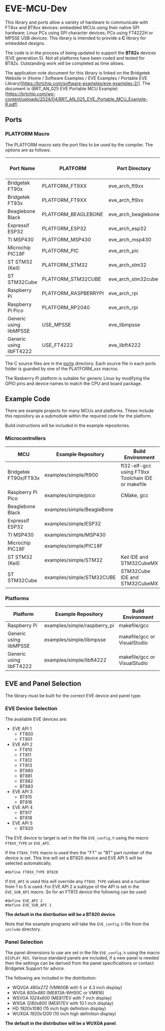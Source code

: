 # EVE-MCU-Dev

This library and ports allow a variety of hardware to communicate with FT8xx and BT8xx devices: embedded MCUs using their native SPI hardware; Linux PCs using SPI character devices; PCs using FT4222H or MPSSE USB devices. This library is intended to provide a **C** library for embedded designs.

The code is in the process of being updated to support the **BT82x** devices (EVE generation 5). Not all platforms have been coded and tested for BT82x. Outstanding work will be completed as time allows.

The application note document for this library is linked on the Bridgetek Website in (Home / Software Examples / EVE Examples / Portable EVE Library)[https://brtchip.com/software-examples/eve-examples-2/]. The document is (BRT_AN_025 EVE Portable MCU Example)[https://brtchip.com/wp-content/uploads/2024/04/BRT_AN_025_EVE_Portable_MCU_Example-R.pdf]

## Ports

### PLATFORM Macro

The PLATFORM macro sets the port files to be used by the compiler. The options are as follows:

| Port Name | PLATFORM | Port Directory | Tested BT82x Support |
| --- | --- | --- | --- |
|Bridgetek FT90x | PLATFORM_FT9XX | eve_arch_ft9xx | Yes |
|Bridgetek FT93x | PLATFORM_FT9XX | eve_arch_ft9xx | Yes |
|Beaglebone Black | PLATFORM_BEAGLEBONE | eve_arch_beaglebone | No |
|Expressif ESP32 | PLATFORM_ESP32 | eve_arch_esp32 | No |
|TI MSP430 | PLATFORM_MSP430 | eve_arch_msp430 | No |
|Microchip PIC18F | PLATFORM_PIC | eve_arch_pic | No |
|ST STM32 (Keil) | PLATFORM_STM32 | eve_arch_stm32 | Yes |
|ST STM32Cube | PLATFORM_STM32CUBE | eve_arch_stm32cube | Yes |
|Raspberry Pi | PLATFORM_RASPBERRYPI | eve_arch_rpi | Yes |
|Raspberry Pi Pico | PLATFORM_RP2040 | eve_arch_rpi | Yes |
|Generic using libMPSSE | USE_MPSSE | eve_libmpsse | Yes |
|Generic using libFT4222 | USE_FT4222 | eve_libft4222 | Yes |

The C source files are in the [ports](ports/) directory. Each source file in each ports folder is guarded by one of the PLATFORM_<i>xxx</i> macros.

The Rasberrry Pi platform is suitable for generic Linux by modifying the GPIO pins and device names to match the CPU and board package.

## Example Code

There are example projects for many MCUs and platforms. These include this repository as a submodule within the required code for the platform.

Build instructions will be included in the example repositories.

### Microcontrollers

| MCU | Example Repository | Build Environment |
| --- | --- | --- |
|Bridgetek FT90x/FT93x | examples/simple/ft900 | ft32-elf-gcc using FT9xx Toolchain IDE or makefile |
|Raspberry Pi Pico | examples/simple/pico | CMake, gcc |
|Beaglebone Black | examples/simple/BeagleBone | |
|Expressif ESP32 | examples/simple/ESP32 | |
|TI MSP430 | examples/simple/MSP430 | |
|Microchip PIC18F | examples/simple/PIC18F | |
|ST STM32 (Keil) | examples/simple/STM32 | Keil IDE and STM32CubeMX |
|ST STM32Cube | examples/simple/STM32CUBE | STM32Cube IDE and STM32CubeMX |
</table>

### Platforms
| Platform | Example Repository | Build Environment |
| --- | --- | --- |
|Raspberry Pi | examples/simple/raspberry_pi | makefile/gcc |
|Generic using libMPSSE | examples/simple/libmpsse | makefile/gcc or VisualStudio |
|Generic using libFT4222 | examples/simple/libft4222 | makefile/gcc or VisualStudio |

## EVE and Panel Selection

The library must be built for the correct EVE device and panel type. 

### EVE Device Selection

The available EVE devices are:
- EVE API 1
  - FT800 
  - FT801 
- EVE API 2
  - FT810 
  - FT811 
  - FT812 
  - FT813 
  - BT880 
  - BT881 
  - BT882 
  - BT883 
- EVE API 3
  - BT815 
  - BT816 
- EVE API 4
  - BT817 
  - BT818 
- EVE API 5
  - BT820 

The EVE device to target is set in the file `EVE_config.h` using the macro `FT8XX_TYPE` or `EVE_API`.

If the `FT8XX_TYPE` macro is used then the "FT" or "BT" part number of the device is set. This line will set a BT820 device and EVE API 5 will be selected automatically.
```
#define FT8XX_TYPE BT820
```
If `EVE_API` is used this will override any `FT8XX_TYPE` values and a number from 1 to 5 is used. For EVE API 2 a subtype of the API is set in the `EVE_SUB_API` macro. So for an FT813 device the following can be used:
```
#define EVE_API 2
#define EVE_SUB_API 1
```
**The default in the distribution will be a BT820 device**.

Note that the example programs will take the `EVE_config.h` file from the `include` directory.

### Panel Selection

The panel dimensions to use are set in the file `EVE_config.h` using the macro `DISPLAY_RES`. Various standard panels are included, if a new panel is needed then the settings can be derived from the panel specificaitions or contact Bridgetek Support for advice.

The following are included in the distribution:
- WQVGA *480x272* (VM800B with 5 or 4.3 inch display)
- WVGA *800x480* (ME813A-WH50C or VM816)
- WSVGA *1024x600* (ME817EV with 7 inch display)
- WXGA *1280x800* (ME817EV with 10.1 inch display)
- HD *1920x1080* (15 inch high definition display)
- WUXGA *1920x1200* (10 inch high definition display)

**The default in the distribution will be a WUXGA panel**.